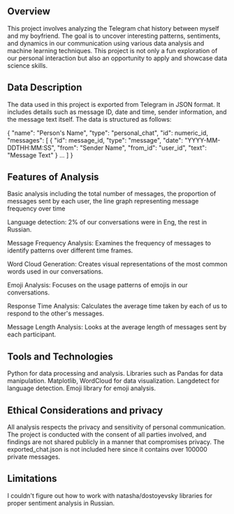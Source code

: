 ## Overview
This project involves analyzing the Telegram chat history between myself and my boyfriend. The goal is to uncover interesting patterns, sentiments, and dynamics in our communication using various data analysis and machine learning techniques. This project is not only a fun exploration of our personal interaction but also an opportunity to apply and showcase data science skills.

## Data Description
The data used in this project is exported from Telegram in JSON format. It includes details such as message ID, date and time, sender information, and the message text itself. The data is structured as follows:

{
 "name": "Person's Name",
 "type": "personal_chat",
 "id": numeric_id,
 "messages": [
  {
   "id": message_id,
   "type": "message",
   "date": "YYYY-MM-DDTHH:MM:SS",
   "from": "Sender Name",
   "from_id": "user_id",
   "text": "Message Text"
  }
  ...
 ]
}

## Features of Analysis
Basic analysis including the total number of messages, the proportion of messages sent by each user, the line graph representing message frequency over time

Language detection: 2% of our conversations were in Eng, the rest in Russian. 

Message Frequency Analysis: Examines the frequency of messages to identify patterns over different time frames.

Word Cloud Generation: Creates visual representations of the most common words used in our conversations.

Emoji Analysis: Focuses on the usage patterns of emojis in our conversations.

Response Time Analysis: Calculates the average time taken by each of us to respond to the other's messages.

Message Length Analysis: Looks at the average length of messages sent by each participant.


## Tools and Technologies
Python for data processing and analysis.
Libraries such as Pandas for data manipulation.
Matplotlib, WordCloud for data visualization.
Langdetect for language detection.
Emoji library for emoji analysis.


## Ethical Considerations and privacy
All analysis respects the privacy and sensitivity of personal communication. The project is conducted with the consent of all parties involved, and findings are not shared publicly in a manner that compromises privacy. The exported_chat.json is not included here since it contains over 100000 private messages. 

## Limitations
I couldn't figure out how to work with natasha/dostoyevsky libraries for proper sentiment analysis in Russian. 
